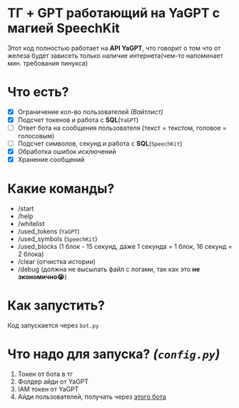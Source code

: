 # ТГ + GPT работающий на YaGPT с магией SpeechKit
Этот код полностью работает на **API YaGPT**, что говорит о том что от железа будет зависеть только наличие интернета(чем-то напоминает мин. требования линукса)
# Что есть?
- [x] Ограничение кол-во пользователей *(Вайтлист)*
- [x] Подсчет токенов и работа с **SQL**(`YaGPT`)
- [ ] Ответ бота на сообщения пользователя (текст = текстом, головое = голосовым)
- [ ] Подсчет символов, секунд и работа с **SQL**(`SpeechKit`)
- [x] Обработка ошибок исключений
- [x] Хранение сообщений
# Какие команды?
- /start
- /help
- /whitelist
- /used_tokens (`YaGPT`)
- /used_symbols (`SpeechKit`)
- /used_blocks (1 блок - 15 секунд, даже 1 секунда = 1 блок, 16 секунд = 2 блока)
- /clear (отчистка истории)
- /debug (должна не высылать файл с логами, так как это **не экономично😭**)
# Как запустить?
Код запускается через `bot.py`
# Что надо для запуска? *(`config.py`)*
1) Токен от бота в тг  
2) Фолдер айди от YaGPT  
3) IAM токен от YaGPT  
4) Айди пользователей, получать через [этого бота](https://t.me/userdatailsbot)
